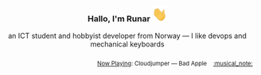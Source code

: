 <h3 align="center">Hallo, I'm Runar <img src="./assets/wave.gif" width="30px" height="30px"></h3>

<div align="center">an ICT student and hobbyist developer from Norway — I like devops and mechanical keyboards</div>

<br/>
<div align="right"><sub>
  <a href="https://www.last.fm/user/runarsf">Now Playing</a>: Cloudjumper &mdash; Bad Apple &nbsp;&nbsp; <a href="https:&#x2F;&#x2F;www.last.fm&#x2F;music&#x2F;Cloudjumper&#x2F;_&#x2F;Bad+Apple">:musical_note:</a>
</sub></div>

